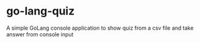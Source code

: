# go-lang-quiz
A simple GoLang console application to show quiz from a csv file and take answer from console input
